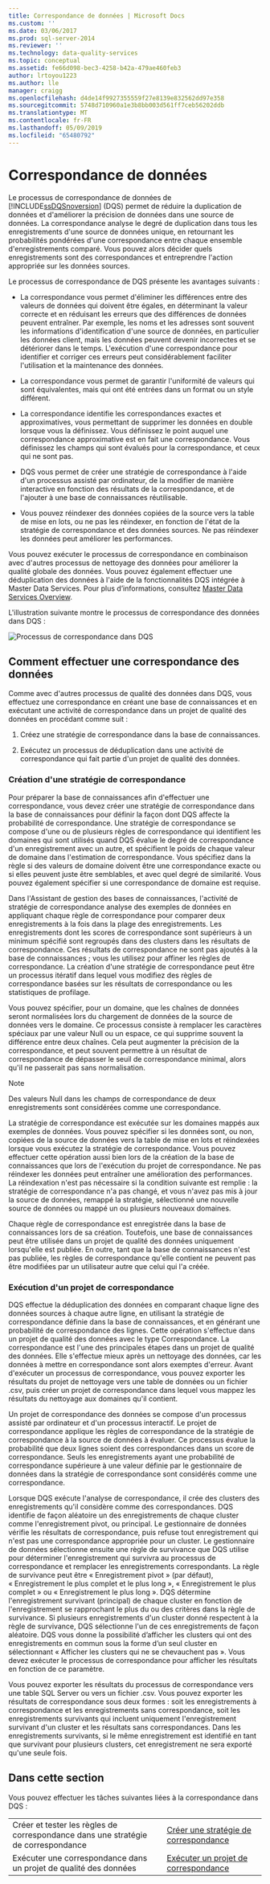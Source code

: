 ```yaml
---
title: Correspondance de données | Microsoft Docs
ms.custom: ''
ms.date: 03/06/2017
ms.prod: sql-server-2014
ms.reviewer: ''
ms.technology: data-quality-services
ms.topic: conceptual
ms.assetid: fe66d098-bec3-4258-b42a-479ae460feb3
author: lrtoyou1223
ms.author: lle
manager: craigg
ms.openlocfilehash: d4de14f9927355559f27e8139e832562dd97e358
ms.sourcegitcommit: 5748d710960a1e3b8bb003d561ff7ceb56202ddb
ms.translationtype: MT
ms.contentlocale: fr-FR
ms.lasthandoff: 05/09/2019
ms.locfileid: "65480792"
---
```

# <a name="data-matching"></a>Correspondance de données
  Le processus de correspondance de données de [!INCLUDE[ssDQSnoversion](../includes/ssdqsnoversion-md.md)] (DQS) permet de réduire la duplication de données et d'améliorer la précision de données dans une source de données. La correspondance analyse le degré de duplication dans tous les enregistrements d'une source de données unique, en retournant les probabilités pondérées d'une correspondance entre chaque ensemble d'enregistrements comparé. Vous pouvez alors décider quels enregistrements sont des correspondances et entreprendre l'action appropriée sur les données sources.  
  
 Le processus de correspondance de DQS présente les avantages suivants :  
  
-   La correspondance vous permet d'éliminer les différences entre des valeurs de données qui doivent être égales, en déterminant la valeur correcte et en réduisant les erreurs que des différences de données peuvent entraîner. Par exemple, les noms et les adresses sont souvent les informations d'identification d'une source de données, en particulier les données client, mais les données peuvent devenir incorrectes et se détériorer dans le temps. L'exécution d'une correspondance pour identifier et corriger ces erreurs peut considérablement faciliter l'utilisation et la maintenance des données.  
  
-   La correspondance vous permet de garantir l'uniformité de valeurs qui sont équivalentes, mais qui ont été entrées dans un format ou un style différent.  
  
-   La correspondance identifie les correspondances exactes et approximatives, vous permettant de supprimer les données en double lorsque vous la définissez. Vous définissez le point auquel une correspondance approximative est en fait une correspondance. Vous définissez les champs qui sont évalués pour la correspondance, et ceux qui ne sont pas.  
  
-   DQS vous permet de créer une stratégie de correspondance à l'aide d'un processus assisté par ordinateur, de la modifier de manière interactive en fonction des résultats de la correspondance, et de l'ajouter à une base de connaissances réutilisable.  
  
-   Vous pouvez réindexer des données copiées de la source vers la table de mise en lots, ou ne pas les réindexer, en fonction de l'état de la stratégie de correspondance et des données sources. Ne pas réindexer les données peut améliorer les performances.  
  
 Vous pouvez exécuter le processus de correspondance en combinaison avec d'autres processus de nettoyage des données pour améliorer la qualité globale des données. Vous pouvez également effectuer une déduplication des données à l'aide de la fonctionnalités DQS intégrée à Master Data Services. Pour plus d’informations, consultez [Master Data Services Overview](../master-data-services/master-data-services-overview-mds.md).  
  
 L'illustration suivante montre le processus de correspondance des données dans DQS :  
  
 ![Processus de correspondance dans DQS](../../2014/data-quality-services/media/dqs-matchingprocess.gif "Processus de correspondance dans DQS")  
  
##  <a name="How"></a> Comment effectuer une correspondance des données  
 Comme avec d'autres processus de qualité des données dans DQS, vous effectuez une correspondance en créant une base de connaissances et en exécutant une activité de correspondance dans un projet de qualité des données en procédant comme suit :  
  
1.  Créez une stratégie de correspondance dans la base de connaissances.  
  
2.  Exécutez un processus de déduplication dans une activité de correspondance qui fait partie d'un projet de qualité des données.  
  
###  <a name="Policy"></a> Création d'une stratégie de correspondance  
 Pour préparer la base de connaissances afin d'effectuer une correspondance, vous devez créer une stratégie de correspondance dans la base de connaissances pour définir la façon dont DQS affecte la probabilité de correspondance. Une stratégie de correspondance se compose d'une ou de plusieurs règles de correspondance qui identifient les domaines qui sont utilisés quand DQS évalue le degré de correspondance d'un enregistrement avec un autre, et spécifient le poids de chaque valeur de domaine dans l'estimation de correspondance. Vous spécifiez dans la règle si des valeurs de domaine doivent être une correspondance exacte ou si elles peuvent juste être semblables, et avec quel degré de similarité. Vous pouvez également spécifier si une correspondance de domaine est requise.  
  
 Dans l'Assistant de gestion des bases de connaissances, l'activité de stratégie de correspondance analyse des exemples de données en appliquant chaque règle de correspondance pour comparer deux enregistrements à la fois dans la plage des enregistrements. Les enregistrements dont les scores de correspondance sont supérieurs à un minimum spécifié sont regroupés dans des clusters dans les résultats de correspondance. Ces résultats de correspondance ne sont pas ajoutés à la base de connaissances ; vous les utilisez pour affiner les règles de correspondance. La création d'une stratégie de correspondance peut être un processus itératif dans lequel vous modifiez des règles de correspondance basées sur les résultats de correspondance ou les statistiques de profilage.  
  
 Vous pouvez spécifier, pour un domaine, que les chaînes de données seront normalisées lors du chargement de données de la source de données vers le domaine. Ce processus consiste à remplacer les caractères spéciaux par une valeur Null ou un espace, ce qui supprime souvent la différence entre deux chaînes. Cela peut augmenter la précision de la correspondance, et peut souvent permettre à un résultat de correspondance de dépasser le seuil de correspondance minimal, alors qu'il ne passerait pas sans normalisation.  
  
> [!NOTE]  
>  Des valeurs Null dans les champs de correspondance de deux enregistrements sont considérées comme une correspondance.  
  
 La stratégie de correspondance est exécutée sur les domaines mappés aux exemples de données. Vous pouvez spécifier si les données sont, ou non, copiées de la source de données vers la table de mise en lots et réindexées lorsque vous exécutez la stratégie de correspondance. Vous pouvez effectuer cette opération aussi bien lors de la création de la base de connaissances que lors de l'exécution du projet de correspondance. Ne pas réindexer les données peut entraîner une amélioration des performances. La réindexation n'est pas nécessaire si la condition suivante est remplie : la stratégie de correspondance n'a pas changé, et vous n'avez pas mis à jour la source de données, remappé la stratégie, sélectionné une nouvelle source de données ou mappé un ou plusieurs nouveaux domaines.  
  
 Chaque règle de correspondance est enregistrée dans la base de connaissances lors de sa création. Toutefois, une base de connaissances peut être utilisée dans un projet de qualité des données uniquement lorsqu'elle est publiée. En outre, tant que la base de connaissances n'est pas publiée, les règles de correspondance qu'elle contient ne peuvent pas être modifiées par un utilisateur autre que celui qui l'a créée.  
  
###  <a name="Project"></a> Exécution d'un projet de correspondance  
 DQS effectue la déduplication des données en comparant chaque ligne des données sources à chaque autre ligne, en utilisant la stratégie de correspondance définie dans la base de connaissances, et en générant une probabilité de correspondance des lignes. Cette opération s'effectue dans un projet de qualité des données avec le type Correspondance. La correspondance est l'une des principales étapes dans un projet de qualité des données. Elle s'effectue mieux après un nettoyage des données, car les données à mettre en correspondance sont alors exemptes d'erreur. Avant d'exécuter un processus de correspondance, vous pouvez exporter les résultats du projet de nettoyage vers une table de données ou un fichier .csv, puis créer un projet de correspondance dans lequel vous mappez les résultats du nettoyage aux domaines qu'il contient.  
  
 Un projet de correspondance des données se compose d'un processus assisté par ordinateur et d'un processus interactif. Le projet de correspondance applique les règles de correspondance de la stratégie de correspondance à la source de données à évaluer. Ce processus évalue la probabilité que deux lignes soient des correspondances dans un score de correspondance. Seuls les enregistrements ayant une probabilité de correspondance supérieure à une valeur définie par le gestionnaire de données dans la stratégie de correspondance sont considérés comme une correspondance.  
  
 Lorsque DQS exécute l'analyse de correspondance, il crée des clusters des enregistrements qu'il considère comme des correspondances. DQS identifie de façon aléatoire un des enregistrements de chaque cluster comme l'enregistrement pivot, ou principal. Le gestionnaire de données vérifie les résultats de correspondance, puis refuse tout enregistrement qui n'est pas une correspondance appropriée pour un cluster. Le gestionnaire de données sélectionne ensuite une règle de survivance que DQS utilise pour déterminer l'enregistrement qui survivra au processus de correspondance et remplacer les enregistrements correspondants. La règle de survivance peut être « Enregistrement pivot » (par défaut), « Enregistrement le plus complet et le plus long », « Enregistrement le plus complet » ou « Enregistrement le plus long ». DQS détermine l'enregistrement survivant (principal) de chaque cluster en fonction de l'enregistrement se rapprochant le plus du ou des critères dans la règle de survivance. Si plusieurs enregistrements d'un cluster donné respectent à la règle de survivance, DQS sélectionne l'un de ces enregistrements de façon aléatoire. DQS vous donne la possibilité d’afficher les clusters qui ont des enregistrements en commun sous la forme d’un seul cluster en sélectionnant « Afficher les clusters qui ne se chevauchent pas ». Vous devez exécuter le processus de correspondance pour afficher les résultats en fonction de ce paramètre.  
  
 Vous pouvez exporter les résultats du processus de correspondance vers une table SQL Server ou vers un fichier .csv. Vous pouvez exporter les résultats de correspondance sous deux formes : soit les enregistrements à correspondance et les enregistrements sans correspondance, soit les enregistrements survivants qui incluent uniquement l'enregistrement survivant d'un cluster et les résultats sans correspondances. Dans les enregistrements survivants, si le même enregistrement est identifié en tant que survivant pour plusieurs clusters, cet enregistrement ne sera exporté qu'une seule fois.  
  
## <a name="in-this-section"></a>Dans cette section  
 Vous pouvez effectuer les tâches suivantes liées à la correspondance dans DQS :  
  
|||  
|-|-|  
|Créer et tester les règles de correspondance dans une stratégie de correspondance|[Créer une stratégie de correspondance](../../2014/data-quality-services/create-a-matching-policy.md)|  
|Exécuter une correspondance dans un projet de qualité des données|[Exécuter un projet de correspondance](../../2014/data-quality-services/run-a-matching-project.md)|  
  
  
